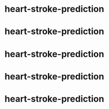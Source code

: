 # heart-stroke-prediction
# heart-stroke-prediction
# heart-stroke-prediction
# heart-stroke-prediction
# heart-stroke-prediction
